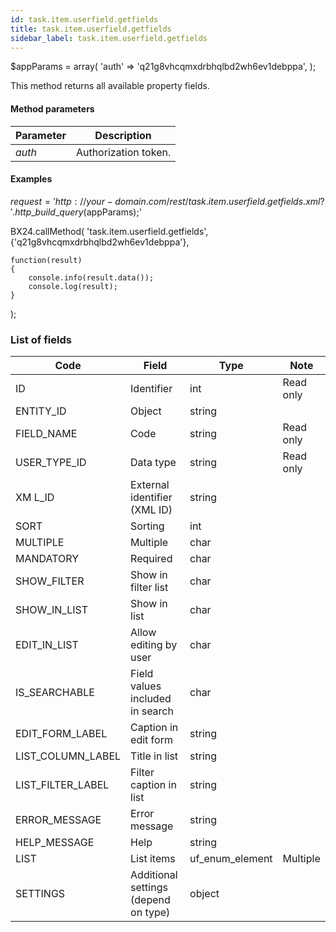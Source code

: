 ```yaml
---
id: task.item.userfield.getfields
title: task.item.userfield.getfields
sidebar_label: task.item.userfield.getfields
---
```

$appParams = array(
     'auth' =\> 'q21g8vhcqmxdrbhqlbd2wh6ev1debppa',
);

This method returns all available property fields.

#### Method parameters

| Parameter | Description |
| --- | --- |
| _auth_ | Authorization token. |

#### Examples

$request = 'http://your-domain.com/rest/task.item.userfield.getfields.xml?'.http\_build\_query($appParams);'



BX24.callMethod(
    'task.item.userfield.getfields',
    {'q21g8vhcqmxdrbhqlbd2wh6ev1debppa'},

    function(result)
    {
        console.info(result.data());
        console.log(result);
    }
);



### List of fields

| Code | Field | Type | Note |
| --- | --- | --- | --- |
| ID  | Identifier | int | Read only |
| ENTITY_ID | Object | string |     |
| FIELD_NAME | Code | string | Read only |
| USER\_TYPE\_ID | Data type | string | Read only |
| XM L_ID | External identifier (XML ID) | string |     |
| SORT | Sorting | int |     |
| MULTIPLE | Multiple | char |     |
| MANDATORY | Required | char |     |
| SHOW_FILTER | Show in filter list | char |     |
| SHOW\_IN\_LIST | Show in list | char |     |
| EDIT\_IN\_LIST | Allow editing by user | char |     |
| IS_SEARCHABLE | Field values included in search | char |     |
| EDIT\_FORM\_LABEL | Caption in edit form | string |     |
| LIST\_COLUMN\_LABEL | Title in list | string |     |
| LIST\_FILTER\_LABEL | Filter caption in list | string |     |
| ERROR_MESSAGE | Error message | string |     |
| HELP_MESSAGE | Help | string |     |
| LIST | List items | uf\_enum\_element | Multiple |
| SETTINGS | Additional settings (depend on type) | object |     |